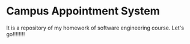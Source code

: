 # Campus Appointment System
It is a repository of my homework of software engineering course. Let's go!!!!!!!!




